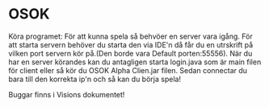 # OSOK
Köra programet:
För att kunna spela så behvöer en server vara igång. För att starta servern behöver du starta den via IDE'n då får du en utrskrift på vilken port servern kör på.(Den borde vara Default porten:55556).
När du har en server körandes kan du antagligen starta login.java som är main filen för client eller så kör du OSOK Alpha Clien.jar filen.
Sedan connectar du bara till den korrekta ip'n och så kan du börja spela!

Buggar finns i Visions dokumentet!
